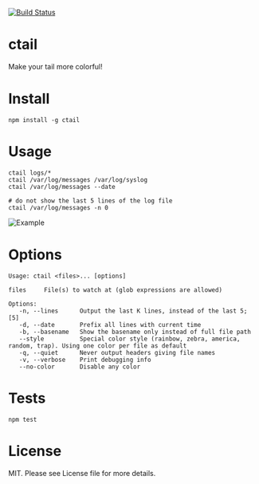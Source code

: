 [![Build Status](https://travis-ci.org/brainexe/ctail.svg?branch=master)](https://travis-ci.org/brainexe/ctail)

ctail
=====

Make your tail more colorful!

Install
=======

```
npm install -g ctail
```

Usage
=====
```
ctail logs/*
ctail /var/log/messages /var/log/syslog
ctail /var/log/messages --date

# do not show the last 5 lines of the log file
ctail /var/log/messages -n 0
```

![Example](https://mdoetsch.de/wp-content/uploads/2015/05/Selection_001.png)

Options
=======
```
Usage: ctail <files>... [options]

files     File(s) to watch at (glob expressions are allowed)

Options:
   -n, --lines      Output the last K lines, instead of the last 5;  [5]
   -d, --date       Prefix all lines with current time
   -b, --basename   Show the basename only instead of full file path
   --style          Special color style (rainbow, zebra, america, random, trap). Using one color per file as default
   -q, --quiet      Never output headers giving file names
   -v, --verbose    Print debugging info
   --no-color       Disable any color
```

Tests
=====

```
npm test
```

License
=======
MIT. Please see License file for more details.
